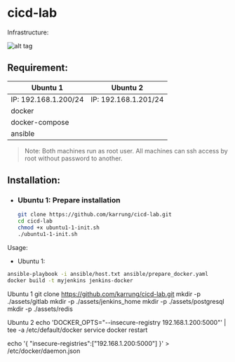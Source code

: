 # cicd-lab

Infrastructure:

![alt tag](https://raw.githubusercontent.com/karrung/cicd-lab/master/documents/images/server_infra-1.png)

## Requirement:

Ubuntu 1 | Ubuntu 2
---------|----------
IP: 192.168.1.200/24 | IP: 192.168.1.201/24
docker |
docker-compose |
ansible |

> Note: Both machines run as root user. All machines can ssh access by root without password to another.

## Installation:

- ### Ubuntu 1: Prepare installation

  ```sh
  git clone https://github.com/karrung/cicd-lab.git
  cd cicd-lab
  chmod +x ubuntu1-1-init.sh
  ./ubuntu1-1-init.sh
  ```

Usage:

  - Ubuntu 1:

  ```sh
  ansible-playbook -i ansible/host.txt ansible/prepare_docker.yaml
  docker build -t myjenkins jenkins-docker
  ```

Ubuntu 1
git clone https://github.com/karrung/cicd-lab.git
mkdir -p ./assets/gitlab
mkdir -p ./assets/jenkins_home
mkdir -p ./assets/postgresql
mkdir -p ./assets/redis

Ubuntu 2
echo 'DOCKER_OPTS="--insecure-registry 192.168.1.200:5000"' | tee -a /etc/default/docker
service docker restart


echo '{ "insecure-registries":["192.168.1.200:5000"] }' > /etc/docker/daemon.json
